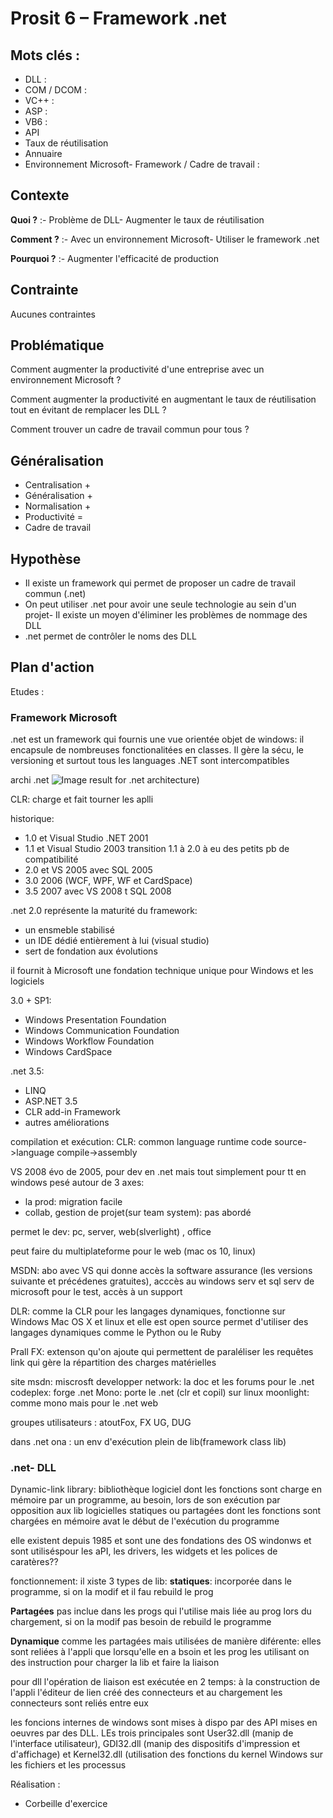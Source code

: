 # Prosit 6 – Framework .net

## Mots clés :
- DLL :
- COM / DCOM :
- VC++ :
- ASP :
- VB6 :
- API
- Taux de réutilisation
- Annuaire
- Environnement Microsoft- Framework / Cadre de travail :

## Contexte

**Quoi ?** :- Problème de DLL- Augmenter le taux de réutilisation

**Comment ?** :- Avec un environnement Microsoft- Utiliser le framework .net

**Pourquoi ?** :- Augmenter l'efficacité de production

## Contrainte

Aucunes contraintes

## Problématique

Comment augmenter la productivité d'une entreprise avec un environnement Microsoft ?

Comment augmenter la productivité en augmentant le taux de réutilisation tout en évitant de remplacer les DLL ?

Comment trouver un cadre de travail commun pour tous ?

## Généralisation
- Centralisation +
- Généralisation +
- Normalisation +
- Productivité =
- Cadre de travail

## Hypothèse
- Il existe un framework qui permet de proposer un cadre de travail commun (.net)
- On peut utiliser .net pour avoir une seule technologie au sein d'un projet- Il existe un moyen d'éliminer les problèmes de nommage des DLL
- .net permet de contrôler le noms des DLL

## Plan d'action

Etudes :
### Framework Microsoft

.net est un framework qui fournis une vue orientée objet de windows: il encapsule de nombreuses fonctionalitées en classes. Il gère la sécu, le versioning et surtout tous les languages .NET sont intercompatibles

archi .net
![Image result for .net architecture](https://www.aapnainfotech.com/wp-content/uploads/2015/12/netframework4.5.png))

CLR: charge et fait tourner les aplli 

historique:
- 1.0 et Visual Studio .NET 2001
- 1.1 et Visual Studio 2003 transition 1.1 à 2.0 à eu des petits pb de compatibilité
- 2.0 et VS 2005 avec SQL 2005
- 3.0 2006 (WCF, WPF, WF et CardSpace)
- 3.5 2007 avec VS 2008 t SQL 2008

.net 2.0 représente la maturité du framework:
- un ensmeble stabilisé
- un IDE dédié entièrement à lui (visual studio)
- sert de fondation aux évolutions

il fournit à Microsoft une fondation technique unique pour Windows et les logiciels

3.0 + SP1:
- Windows Presentation Foundation
- Windows Communication Foundation
- Windows Workflow Foundation
- Windows CardSpace

.net 3.5:
- LINQ
- ASP.NET 3.5
- CLR add-in Framework
- autres améliorations

compilation et exécution:
CLR: common language runtime
code source->language compile->assembly


VS 2008 évo de 2005, pour dev en .net mais tout simplement pour tt en windows
pesé autour de 3 axes: 
- la prod: migration facile
- collab, gestion de projet(sur team system): pas abordé

permet le dev: pc, server, web(slverlight) , office

peut faire du multiplateforme pour le web (mac os 10, linux)


MSDN: abo avec VS qui donne accès la software assurance (les versions suivante et précédenes gratuites), acccès au windows serv et sql serv de microsoft pour le test, accès à un support
 
DLR: comme la CLR pour les langages dynamiques, fonctionne sur Windows Mac OS X et linux et elle est open source permet d'utiliser des langages dynamiques comme le Python ou le Ruby

Prall FX: extenson qu'on ajoute qui permettent de paraléliser les requêtes link qui gère la répartition des charges matérielles

site msdn: miscrosft developper network: la doc et les forums pour le .net
codeplex: forge .net
Mono: porte le .net (clr et copil) sur linux
moonlight: comme mono mais pour le .net web
 
 groupes utilisateurs : atoutFox, FX UG, DUG




dans .net ona :
un env d'exécution
plein de lib(framework class lib)



### .net- DLL

Dynamic-link library: bibliothèque logiciel dont les fonctions sont charge en mémoire par un programme, au besoin, lors de son exécution par opposition aux lib logicielles statiques ou partagées dont les fonctions sont chargées en mémoire avat le début de l'exécution du programme

elle existent depuis 1985 et sont une des fondations des OS windonws et sont utiliséspour les aPI, les drivers, les widgets et les polices de caratères??

fonctionnement:
il xiste 3 types de lib:
**statiques**:
incorporée dans le programme, si on la modif et il fau rebuild le prog

**Partagées**
pas inclue dans les progs qui l'utilise  mais liée au prog lors du chargement, si on la modif pas besoin de rebuild le programme

**Dynamique**
comme les partagées mais utilisées de manière diférente: elles sont reliées à l'appli que lorsqu'elle en a bsoin et les prog les utilisant on des instruction pour charger la lib et faire la liaison

pour dll l'opération de liaison est exécutée en 2 temps: à la construction de l'appli l'éditeur de lien créé des connecteurs et au chargement les connecteurs sont reliés entre eux

les foncions internes de windows sont mises à dispo par des API mises en oeuvres par des DLL. LEs trois principales sont User32.dll (manip de l'interface utilisateur), GDI32.dll (manip des dispositifs d'impression et d'affichage) et Kernel32.dll (utilisation des fonctions du kernel Windows sur les fichiers et les processus

Réalisation :
- Corbeille d'exercice
